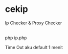 # cekip
<p>Ip Checker &amp; Proxy Checker <p><br>
  php ip.php
  
<p> Time Out aku default 1 menit<p>
